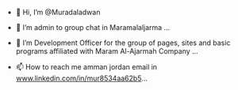 - 👋 Hi, I’m  @Muradaladwan
- 👀 I’m admin to group chat in Maramalaljarma  ...
- 🌱 I’m Development Officer for the group of pages, sites and basic programs affiliated with Maram Al-Ajarmah Company ...

- 📫 How to reach me amman jordan email in www.linkedin.com/in/mur8534aa62b5...

<!---
Muradadwan/Muradadwan is a ✨ special ✨ repository because its `README.md` (this file) appears on your GitHub profile.
You can click the Preview link to take a look at your changes.
--->
